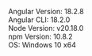 Angular Version: 18.2.8<br>
Angular CLI: 18.2.0<br>
Node Version: v20.18.0<br>
npm Version: 10.8.2<br>
OS: Windows 10 x64
